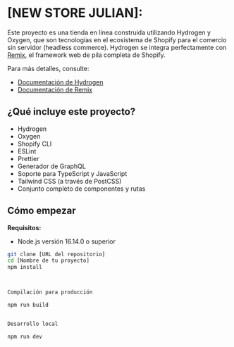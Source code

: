 # [NEW STORE JULIAN]:

Este proyecto es una tienda en línea construida utilizando Hydrogen y Oxygen, que son tecnologías en el ecosistema de Shopify para el comercio sin servidor (headless commerce). Hydrogen se integra perfectamente con [Remix](https://remix.run/), el framework web de pila completa de Shopify.

Para más detalles, consulte:
- [Documentación de Hydrogen](https://shopify.dev/custom-storefronts/hydrogen)
- [Documentación de Remix](https://remix.run/docs/en/v1)

## ¿Qué incluye este proyecto?

- Hydrogen
- Oxygen
- Shopify CLI
- ESLint
- Prettier
- Generador de GraphQL
- Soporte para TypeScript y JavaScript
- Tailwind CSS (a través de PostCSS)
- Conjunto completo de componentes y rutas

## Cómo empezar

**Requisitos:**

- Node.js versión 16.14.0 o superior

```bash
git clone [URL del repositorio]
cd [Nombre de tu proyecto]
npm install



Compilación para producción

npm run build


Desarrollo local

npm run dev
